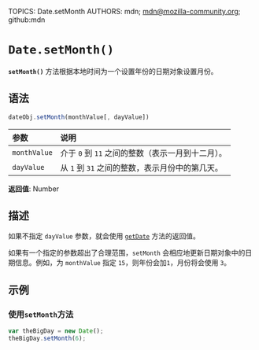 TOPICS: Date.setMonth
AUTHORS: mdn; mdn@mozilla-community.org; github:mdn

# `Date.setMonth()`

**`setMonth()`** 方法根据本地时间为一个设置年份的日期对象设置月份。

## 语法

```javascript
dateObj.setMonth(monthValue[, dayValue])
```

| 参数 | 说明 |
| :-- | :-- |
| `monthValue` | 介于 `0` 到 `11` 之间的整数（表示一月到十二月）。 |
| `dayValue` | 从 `1` 到 `31` 之间的整数，表示月份中的第几天。 |

**返回值**: Number

## 描述

如果不指定 `dayValue` 参数，就会使用 [`getDate`](/zh-hans/webfrontend/Date.getDate) 方法的返回值。

如果有一个指定的参数超出了合理范围，`setMonth` 会相应地更新日期对象中的日期信息。例如，为 `monthValue` 指定 `15`，则年份会加`1`，月份将会使用 `3`。

## 示例

### 使用`setMonth`方法

```javascript
var theBigDay = new Date();
theBigDay.setMonth(6);
```
